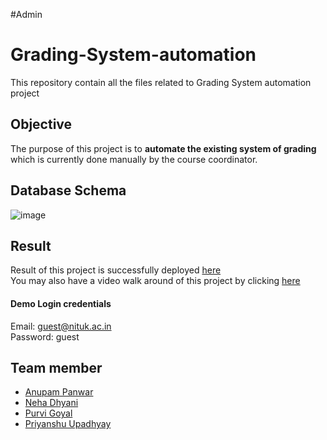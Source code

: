 #Admin
# Grading-System-automation
This repository contain all the files related to Grading System automation project
<br>

## Objective
The purpose of this project is to <strong>automate the existing system of grading</strong> which is currently done manually by the course coordinator.
<br>

## Database Schema
![image](https://user-images.githubusercontent.com/65714751/138600169-5b891b83-e005-4151-8558-50de67f6946c.png)

## Result
Result of this project is successfully deployed [here](https://slpappn.infinityfreeapp.com/)
<br>
You may also have a video walk around of this project by clicking [here](https://youtu.be/sdnF1G92LDQ)
#### Demo Login credentials
Email: guest@nituk.ac.in
<br>
Password: guest

## Team member
* [Anupam Panwar](https://www.linkedin.com/in/anupam-panwar/)
* [Neha Dhyani](https://www.linkedin.com/in/neha-dhyani-124226211)
* [Purvi Goyal](https://www.linkedin.com/in/purvi-goyal-56b2811a7)
* [Priyanshu Upadhyay](https://www.linkedin.com/in/priyanshu-upadhyay-3705431a8)
